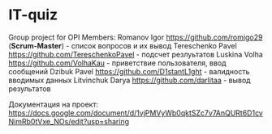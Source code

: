 # IT-quiz
Group project for OPI
Members:
Romanov Igor <https://github.com/romigo29> (**Scrum-Master**) - список вопросов и их вывод
Tereschenko Pavel <https://github.com/TereschenkoPavel> - подсчет резлуьтатов
Luskina Volha <https://github.com/VolhaKau> - приветствие пользователя, ввод сообщений
Dzibuk Pavel <https://github.com/D1stantL1ght> - валидность вводимых данных
Litvinchuk Darya <https://github.com/darlitaa> - вывод результатов

Документация на проект:
https://docs.google.com/document/d/1vjPMVyWb0qktSZc7v7AnQURt6D1cvNimRb0tVxe_NOs/edit?usp=sharing

